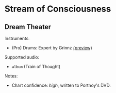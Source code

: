 # Stream of Consciousness

## Dream Theater

Instruments:

  * (Pro) Drums: Expert by Grinnz
    [(preview)](http://pages.cs.wisc.edu/~tolly/customs/?artist=dream-theater&title=stream-of-consciousness)

Supported audio:

  * `album` (Train of Thought)

Notes:

  * Chart confidence: *high*, written to Portnoy's DVD.
